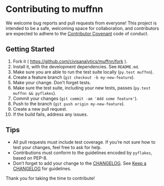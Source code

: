 # Contributing to muffnn

We welcome bug reports and pull requests from everyone!
This project is intended to be a safe, welcoming space for collaboration, and
contributors are expected to adhere to the
[Contributor Covenant](http://contributor-covenant.org) code of conduct.


## Getting Started

1. Fork it ( https://github.com/civisanalytics/muffnn/fork ).
2. Install it, with the development dependencies.  See `README.md`.
3. Make sure you are able to run the test suite locally (`py.test muffnn`).
4. Create a feature branch (`git checkout -b my-new-feature`).
5. Make your change. Don't forget tests.
6. Make sure the test suite, including your new tests, passes
   (`py.test muffnn && pyflakes`).
7. Commit your changes (`git commit -am 'Add some feature'`).
8. Push to the branch (`git push origin my-new-feature`).
9. Create a new pull request.
10. If the build fails, address any issues.

## Tips

- All pull requests must include test coverage. If you’re not sure how to test
  your changes, feel free to ask for help.
- Contributions must conform to the guidelines encoded by `pyflakes`, based on
  PEP-8.
- Don’t forget to add your change to the [CHANGELOG](CHANGELOG.md). See
  [Keep a CHANGELOG](http://keepachangelog.com/) for guidelines.

Thank you for taking the time to contribute!
